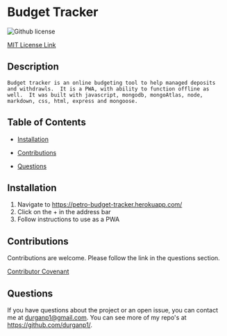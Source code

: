 # Budget Tracker
![Github license](https://img.shields.io/badge/license-MIT-blue.svg)

  [MIT License Link](https://opensource.org/licenses/MIT)
  

## Description
    Budget tracker is an online budgeting tool to help managed deposits and withdrawls.  It is a PWA, with ability to function offline as well.  It was built with javascript, mongodb, mongoAtlas, node, markdown, css, html, express and mongoose.  

## Table of Contents

  * [Installation](#installation)

  * [Contributions](#contributions)

  * [Questions](#questions)

## Installation

1. Navigate to https://petro-budget-tracker.herokuapp.com/
2. Click on the + in the address bar
3. Follow instructions to use as a PWA

## Contributions

  Contributions are welcome.  Please follow the link in the questions section.

  [Contributor Covenant](https://www.contributor-covenant.org/version/2/0/code_of_conduct/code_of_conduct.md)


## Questions

  If you have questions about the project or an open issue, you can contact me at durganp1@gmail.com.  You can see more of my repo's at https://github.com/durganp1/.

  